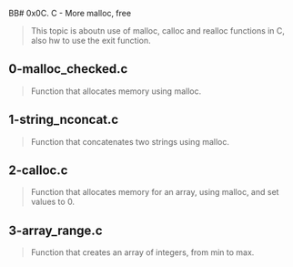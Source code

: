 BB# 0x0C. C - More malloc, free
> This topic is aboutn use of malloc, calloc and realloc functions in C,
> also hw to use the exit function.

## 0-malloc_checked.c
> Function that allocates memory using malloc.

## 1-string_nconcat.c
> Function that concatenates two strings using malloc.

## 2-calloc.c
> Function that allocates memory for an array, using malloc, and set values to 0.

## 3-array_range.c
> Function that creates an array of integers, from min to max.
